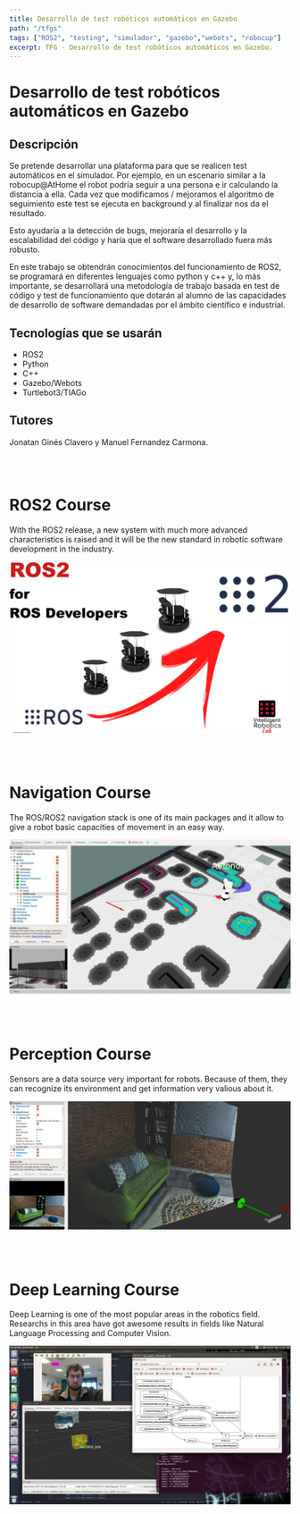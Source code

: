```yaml
---
title: Desarrollo de test robóticos automáticos en Gazebo
path: "/tfgs"
tags: ["ROS2", "testing", "simulador", "gazebo","webots", "robocup"]
excerpt: TFG - Desarrollo de test robóticos automáticos en Gazebo.
---
```


# Desarrollo de test robóticos automáticos en Gazebo
## Descripción
Se pretende desarrollar una plataforma para que se realicen test automáticos en el simulador. Por ejemplo, en un escenario similar a la robocup@AtHome el robot podría seguir a una persona e ir calculando la distancia a ella. Cada vez que modificamos / mejoramos el algoritmo de seguimiento este test se ejecuta en background y al finalizar nos da el resultado.

Esto ayudaría a la detección de bugs, mejoraría el desarrollo y la escalabilidad del código y haría que el software desarrollado fuera más robusto.

En este trabajo se obtendrán conocimientos del funcionamiento de ROS2, se programará en diferentes lenguajes como python y c++ y, lo más importante, se desarrollará una metodología de trabajo basada en test de código y test de funcionamiento que dotarán al alumno de las capacidades de desarrollo de software demandadas por el ámbito científico e industrial.

## Tecnologías que se usarán
* ROS2
* Python
* C++
* Gazebo/Webots
* Turtlebot3/TIAGo

## Tutores
Jonatan Ginés Clavero y Manuel Fernandez Carmona.

<br><br>

# ROS2 Course

With the ROS2 release, a new system with much more advanced characteristics is raised and it will be the new standard in robotic software development in the industry.

[![Image](../posts/ros2/ros2_link.png)](/ros2)

<br><br>

# Navigation Course

The ROS/ROS2 navigation stack is one of its main packages and it allow to give a robot basic capacities of movement in an easy way.

[![Image](../posts/navigation/navigation.jpg)](/navigation)

<br><br>

# Perception Course

Sensors are a data source very important for robots. Because of them, they can recognize its environment and get information very valious about it.

[![Image](../posts/perception/perception.png)](/perception)

<br><br>

# Deep Learning Course

Deep Learning is one of the most popular areas in the robotics field. Researchs in this area have got awesome results in fields like Natural Language Processing and Computer Vision.

[![Image](../posts/deep_learning/deep_learning.jpeg)](/deep_learning)

<br><br>
